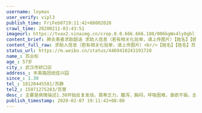 ```yaml
---
username: loymas
user_verify: vipl3
publish_time: FriFeb0719:11:42+08002020
crawl_time: 20200211-03:43:51
imageurl: https://tvax2.sinaimg.cn/crop.0.0.666.666.180/006kgWx4ly8gbljqirpdyj30ii0ii3z2.jpg?KID=imgbed,tva&Expires=1581373899&ssig=JnWRcYex3L,http://n.sinaimg.cn/photo/5213b46e/20181127/timeline_card_small_super_default.png,https://wx4.sinaimg.cn/orj360/006kgWx4gy1gbo1sc255lj31hc0u0aem.jpg,https://wx3.sinaimg.cn/orj360/006kgWx4gy1gbo1sbmaeoj30u01hctbk.jpg,https://wx2.sinaimg.cn/orj360/006kgWx4gy1gbo1scir1xj30mh13yn1r.jpg,https://wx2.sinaimg.cn/orj360/006kgWx4gy1gbo1scu23jj30hr0vkjuu.jpg
content_brief: 肺炎患者求助超话 求助人信息（若有相关化验单，请上传图片）【姓名】【姓名】苏业标【年龄】57岁【所在城市】武汉市硚口区【所在小区、社区】丰美路团结佳兴园【患病时间】1.30【联系方式】18120445581/苏静【其他紧急联系人】15071275283/苏慧【病情描述】主要是病情描述:1.30开始反复发 ...全文
content_full_raw: 求助人信息（若有相关化验单，请上传图片）<br/>【姓名】【姓名】苏业标<br/>【年龄】57岁<br/>【所在城市】武汉市硚口区<br/>【所在小区、社区】丰美路团结佳兴园<br/>【患病时间】1.30<br/>【联系方式】18120445581/苏静<br/>【其他紧急联系人】15071275283/苏慧<br/>【病情描述】主要是病情描述:1.30开始反复发烧，畏寒乏力，腹泻，胸闷，呼吸困难，食欲不振，去医院拍CT显示疑似病毒肺炎，还没有核酸测试，病人患有肺气肿脂肪肝等疾病，有窒息的可能，没有医院收治，目前在家隔离
status_url: https://m.weibo.cn/status/4469410243191720
name_: 苏业标
age_: 57岁
city_: 武汉市硚口区
address_: 丰美路团结佳兴园
since_: 1.30
tel_: 18120445581/苏静
tel2_: 15071275283/苏慧
desc_: 主要是病情描述1.30开始反复发烧，畏寒乏力，腹泻，胸闷，呼吸困难，食欲不振，去医院拍CT显示疑似病毒肺炎，还没有核酸测试，病人患有肺气肿脂肪肝等疾病，有窒息的可能，没有医院收治，目前在家隔离
publish_timestamp: 2020-02-07 19:11:42+08:00
---
```

